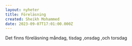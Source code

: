 ```yaml
---
layout: nyheter
title: Föreläsning
created: Sheikh Mohammed
date: 2023-09-07T17:01:00.000Z
---
```


Det finns föreläsning måndag, tisdag ,onsdag ,och torsdag
